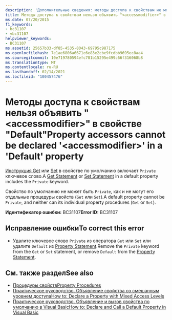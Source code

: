 ```yaml
---
description: 'Дополнительные сведения: методы доступа к свойствам не могут объявляться как " <accessmodifier> " в свойстве "default"'
title: Методы доступа к свойствам нельзя объявить "<accessmodifier>" в свойстве "Default"
ms.date: 07/20/2015
f1_keywords:
- bc31107
- vbc31107
helpviewer_keywords:
- BC31107
ms.assetid: 25657b33-df85-4535-8043-69795c987175
ms.openlocfilehash: 7e1ae6806a6671c6e83e2cbe9fcdbb9695ec8aa4
ms.sourcegitcommit: 10e719780594efc781b15295e499c66f316068b8
ms.translationtype: MT
ms.contentlocale: ru-RU
ms.lasthandoff: 02/14/2021
ms.locfileid: "100457476"
---
```

# <a name="property-accessors-cannot-be-declared-accessmodifier-in-a-default-property"></a><span data-ttu-id="2a3e1-103">Методы доступа к свойствам нельзя объявить "\<accessmodifier>" в свойстве "Default"</span><span class="sxs-lookup"><span data-stu-id="2a3e1-103">Property accessors cannot be declared '\<accessmodifier>' in a 'Default' property</span></span>

<span data-ttu-id="2a3e1-104">[Инструкция Get](../language-reference/statements/get-statement.md) или [Set](../language-reference/statements/set-statement.md) в свойстве по умолчанию включает `Private` ключевое слово.</span><span class="sxs-lookup"><span data-stu-id="2a3e1-104">A [Get Statement](../language-reference/statements/get-statement.md) or [Set Statement](../language-reference/statements/set-statement.md) in a default property includes the `Private` keyword.</span></span>  
  
 <span data-ttu-id="2a3e1-105">Свойство по умолчанию не может быть `Private`, как и не могут его отдельные процедуры свойств (`Get` или `Set`).</span><span class="sxs-lookup"><span data-stu-id="2a3e1-105">A default property cannot be `Private`, and neither can its individual property procedures (`Get` or `Set`).</span></span>  
  
 <span data-ttu-id="2a3e1-106">**Идентификатор ошибки:** BC31107</span><span class="sxs-lookup"><span data-stu-id="2a3e1-106">**Error ID:** BC31107</span></span>  
  
## <a name="to-correct-this-error"></a><span data-ttu-id="2a3e1-107">Исправление ошибки</span><span class="sxs-lookup"><span data-stu-id="2a3e1-107">To correct this error</span></span>  
  
- <span data-ttu-id="2a3e1-108">Удалите ключевое слово `Private` из оператора `Get` или `Set` или удалите `Default` из [Property Statement](../language-reference/statements/property-statement.md).</span><span class="sxs-lookup"><span data-stu-id="2a3e1-108">Remove the `Private` keyword from the `Get` or `Set` statement, or remove `Default` from the [Property Statement](../language-reference/statements/property-statement.md).</span></span>  
  
## <a name="see-also"></a><span data-ttu-id="2a3e1-109">См. также раздел</span><span class="sxs-lookup"><span data-stu-id="2a3e1-109">See also</span></span>

- [<span data-ttu-id="2a3e1-110">Процедуры свойств</span><span class="sxs-lookup"><span data-stu-id="2a3e1-110">Property Procedures</span></span>](../programming-guide/language-features/procedures/property-procedures.md)
- [<span data-ttu-id="2a3e1-111">Практическое руководство. Объявление свойства со смешанным уровнем доступа</span><span class="sxs-lookup"><span data-stu-id="2a3e1-111">How to: Declare a Property with Mixed Access Levels</span></span>](../programming-guide/language-features/procedures/how-to-declare-a-property-with-mixed-access-levels.md)
- [<span data-ttu-id="2a3e1-112">Практическое руководство. Объявление и вызов свойства по умолчанию в Visual Basic</span><span class="sxs-lookup"><span data-stu-id="2a3e1-112">How to: Declare and Call a Default Property in Visual Basic</span></span>](../programming-guide/language-features/procedures/how-to-declare-and-call-a-default-property.md)
